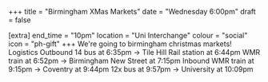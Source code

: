 +++
title = "Birmingham XMas Markets"
date = "Wednesday 6:00pm"
draft = false

[extra]
end_time = "10pm"
location = "Uni Interchange"
colour = "social"
icon = "ph-gift"
+++
We're going to birmingham christmas markets!
Logistics
Outbound
14 bus at 6:35pm -> Tile Hill Rail station at 6:44pm
WMR train at 6:52pm -> Birmingham New Street at 7:15pm
Inbound
WMR train at 9:15pm -> Coventry at 9:44pm
12x bus at 9:57pm -> University at 10:09pm
